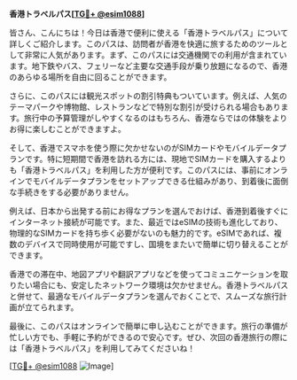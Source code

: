 **香港トラベルパス[[TG💪+ @esim1088](https://t.me/s/esim1088)]**

皆さん、こんにちは！今日は香港で便利に使える「香港トラベルパス」について詳しくご紹介します。このパスは、訪問者が香港を快適に旅するためのツールとして非常に人気があります。まず、このパスには交通機関での利用が含まれています。地下鉄やバス、フェリーなど主要な交通手段が乗り放題になるので、香港のあらゆる場所を自由に回ることができます。

さらに、このパスには観光スポットの割引特典もついています。例えば、人気のテーマパークや博物館、レストランなどで特別な割引が受けられる場合もあります。旅行中の予算管理がしやすくなるのはもちろん、香港ならではの体験をよりお得に楽しむことができますよ。

そして、香港でスマホを使う際に欠かせないのがSIMカードやモバイルデータプランです。特に短期間で香港を訪れる方には、現地でSIMカードを購入するよりも「香港トラベルパス」を利用した方が便利です。このパスには、事前にオンラインでモバイルデータプランをセットアップできる仕組みがあり、到着後に面倒な手続きをする必要がありません。

例えば、日本から出発する前にお得なプランを選んでおけば、香港到着後すぐにインターネット接続が可能です。また、最近ではeSIMの技術も進化しており、物理的なSIMカードを持ち歩く必要がないのも魅力的です。eSIMであれば、複数のデバイスで同時使用が可能ですし、国境をまたいで簡単に切り替えることができます。

香港での滞在中、地図アプリや翻訳アプリなどを使ってコミュニケーションを取りたい場合にも、安定したネットワーク環境は欠かせません。香港トラベルパスと併せて、最適なモバイルデータプランを選んでおくことで、スムーズな旅行計画が立てられます。

最後に、このパスはオンラインで簡単に申し込むことができます。旅行の準備が忙しい方でも、手軽に予約ができるので安心です。ぜひ、次回の香港旅行の際には「香港トラベルパス」を利用してみてくださいね！

[[TG💪+ @esim1088](https://t.me/s/esim1088) ![Image](https://i.postimg.cc/Y0z9fWf4/image.png)]